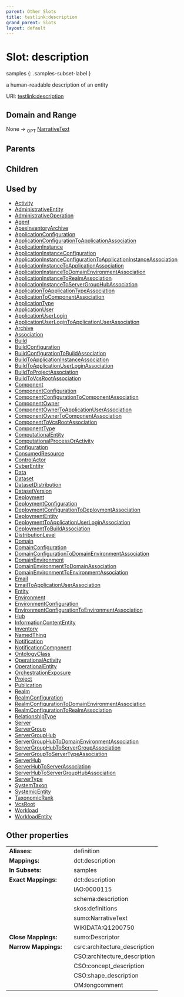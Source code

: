 ```yaml
---
parent: Other Slots
title: testlink:description
grand_parent: Slots
layout: default
---
```


# Slot: description

samples
{: .samples-subset-label }


a human-readable description of an entity

URI: [testlink:description](https://w3id.org/testlink/vocab/description)

## Domain and Range

None ->  <sub>OPT</sub> [NarrativeText](types/NarrativeText.md)

## Parents


## Children


## Used by

 * [Activity](Activity.md)
 * [AdministrativeEntity](AdministrativeEntity.md)
 * [AdministrativeOperation](AdministrativeOperation.md)
 * [Agent](Agent.md)
 * [ApexInventoryArchive](ApexInventoryArchive.md)
 * [ApplicationConfiguration](ApplicationConfiguration.md)
 * [ApplicationConfigurationToApplicationAssociation](ApplicationConfigurationToApplicationAssociation.md)
 * [ApplicationInstance](ApplicationInstance.md)
 * [ApplicationInstanceConfiguration](ApplicationInstanceConfiguration.md)
 * [ApplicationInstanceConfigurationToApplicationInstanceAssociation](ApplicationInstanceConfigurationToApplicationInstanceAssociation.md)
 * [ApplicationInstanceToApplicationAssociation](ApplicationInstanceToApplicationAssociation.md)
 * [ApplicationInstanceToDomainEnvironmentAssociation](ApplicationInstanceToDomainEnvironmentAssociation.md)
 * [ApplicationInstanceToRealmAssociation](ApplicationInstanceToRealmAssociation.md)
 * [ApplicationInstanceToServerGroupHubAssociation](ApplicationInstanceToServerGroupHubAssociation.md)
 * [ApplicationToApplicationTypeAssociation](ApplicationToApplicationTypeAssociation.md)
 * [ApplicationToComponentAssociation](ApplicationToComponentAssociation.md)
 * [ApplicationType](ApplicationType.md)
 * [ApplicationUser](ApplicationUser.md)
 * [ApplicationUserLogin](ApplicationUserLogin.md)
 * [ApplicationUserLoginToApplicationUserAssociation](ApplicationUserLoginToApplicationUserAssociation.md)
 * [Archive](Archive.md)
 * [Association](Association.md)
 * [Build](Build.md)
 * [BuildConfiguration](BuildConfiguration.md)
 * [BuildConfigurationToBuildAssociation](BuildConfigurationToBuildAssociation.md)
 * [BuildToApplicationInstanceAssociation](BuildToApplicationInstanceAssociation.md)
 * [BuildToApplicationUserLoginAssociation](BuildToApplicationUserLoginAssociation.md)
 * [BuildToProjectAssociation](BuildToProjectAssociation.md)
 * [BuildToVcsRootAssociation](BuildToVcsRootAssociation.md)
 * [Component](Component.md)
 * [ComponentConfiguration](ComponentConfiguration.md)
 * [ComponentConfigurationToComponentAssociation](ComponentConfigurationToComponentAssociation.md)
 * [ComponentOwner](ComponentOwner.md)
 * [ComponentOwnerToApplicationUserAssociation](ComponentOwnerToApplicationUserAssociation.md)
 * [ComponentOwnerToComponentAssociation](ComponentOwnerToComponentAssociation.md)
 * [ComponentToVcsRootAssociation](ComponentToVcsRootAssociation.md)
 * [ComponentType](ComponentType.md)
 * [ComputationalEntity](ComputationalEntity.md)
 * [ComputationalProcessOrActivity](ComputationalProcessOrActivity.md)
 * [Configuration](Configuration.md)
 * [ConsumedResource](ConsumedResource.md)
 * [ControlActor](ControlActor.md)
 * [CyberEntity](CyberEntity.md)
 * [Data](Data.md)
 * [Dataset](Dataset.md)
 * [DatasetDistribution](DatasetDistribution.md)
 * [DatasetVersion](DatasetVersion.md)
 * [Deployment](Deployment.md)
 * [DeploymentConfiguration](DeploymentConfiguration.md)
 * [DeploymentConfigurationToDeploymentAssociation](DeploymentConfigurationToDeploymentAssociation.md)
 * [DeploymentEntity](DeploymentEntity.md)
 * [DeploymentToApplicationUserLoginAssociation](DeploymentToApplicationUserLoginAssociation.md)
 * [DeploymentToBuildAssociation](DeploymentToBuildAssociation.md)
 * [DistributionLevel](DistributionLevel.md)
 * [Domain](Domain.md)
 * [DomainConfiguration](DomainConfiguration.md)
 * [DomainConfigurationToDomainEnvironmentAssociation](DomainConfigurationToDomainEnvironmentAssociation.md)
 * [DomainEnvironment](DomainEnvironment.md)
 * [DomainEnvironmentToDomainAssociation](DomainEnvironmentToDomainAssociation.md)
 * [DomainEnvironmentToEnvironmentAssociation](DomainEnvironmentToEnvironmentAssociation.md)
 * [Email](Email.md)
 * [EmailToApplicationUserAssociation](EmailToApplicationUserAssociation.md)
 * [Entity](Entity.md)
 * [Environment](Environment.md)
 * [EnvironmentConfiguration](EnvironmentConfiguration.md)
 * [EnvironmentConfigurationToEnvironmentAssociation](EnvironmentConfigurationToEnvironmentAssociation.md)
 * [Hub](Hub.md)
 * [InformationContentEntity](InformationContentEntity.md)
 * [Inventory](Inventory.md)
 * [NamedThing](NamedThing.md)
 * [Notification](Notification.md)
 * [NotificationComponent](NotificationComponent.md)
 * [OntologyClass](OntologyClass.md)
 * [OperationalActivity](OperationalActivity.md)
 * [OperationalEntity](OperationalEntity.md)
 * [OrchestrationExposure](OrchestrationExposure.md)
 * [Project](Project.md)
 * [Publication](Publication.md)
 * [Realm](Realm.md)
 * [RealmConfiguration](RealmConfiguration.md)
 * [RealmConfigurationToDomainEnvironmentAssociation](RealmConfigurationToDomainEnvironmentAssociation.md)
 * [RealmConfigurationToRealmAssociation](RealmConfigurationToRealmAssociation.md)
 * [RelationshipType](RelationshipType.md)
 * [Server](Server.md)
 * [ServerGroup](ServerGroup.md)
 * [ServerGroupHub](ServerGroupHub.md)
 * [ServerGroupHubToDomainEnvironmentAssociation](ServerGroupHubToDomainEnvironmentAssociation.md)
 * [ServerGroupHubToServerGroupAssociation](ServerGroupHubToServerGroupAssociation.md)
 * [ServerGroupToServerTypeAssociation](ServerGroupToServerTypeAssociation.md)
 * [ServerHub](ServerHub.md)
 * [ServerHubToServerAssociation](ServerHubToServerAssociation.md)
 * [ServerHubToServerGroupHubAssociation](ServerHubToServerGroupHubAssociation.md)
 * [ServerType](ServerType.md)
 * [SystemTaxon](SystemTaxon.md)
 * [SystemicEntity](SystemicEntity.md)
 * [TaxonomicRank](TaxonomicRank.md)
 * [VcsRoot](VcsRoot.md)
 * [Workload](Workload.md)
 * [WorkloadEntity](WorkloadEntity.md)

## Other properties

|  |  |  |
| --- | --- | --- |
| **Aliases:** | | definition |
| **Mappings:** | | dct:description |
| **In Subsets:** | | samples |
| **Exact Mappings:** | | dct:description |
|  | | IAO:0000115 |
|  | | schema:description |
|  | | skos:definitions |
|  | | sumo:NarrativeText |
|  | | WIKIDATA:Q1200750 |
| **Close Mappings:** | | sumo:Descriptor |
| **Narrow Mappings:** | | csrc:architecture_description |
|  | | CSO:architecture_description |
|  | | CSO:concept_description |
|  | | CSO:shape_description |
|  | | OM:longcomment |

